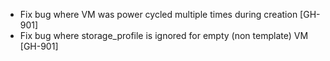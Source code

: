 * Fix bug where VM was power cycled multiple times during creation [GH-901]
* Fix bug where storage_profile is ignored for empty (non template) VM [GH-901]
